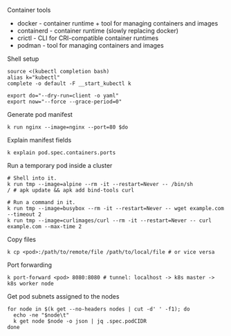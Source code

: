 Container tools

* docker - container runtime + tool for managing containers and images
* containerd - container runtime (slowly replacing docker)
* crictl - CLI for CRI-compatible container runtimes
* podman - tool for managing containers and images

Shell setup

```
source <(kubectl completion bash)
alias k="kubectl"
complete -o default -F __start_kubectl k

export do="--dry-run=client -o yaml"
export now="--force --grace-period=0"
```

Generate pod manifest

```
k run nginx --image=nginx --port=80 $do
```

Explain manifest fields

```
k explain pod.spec.containers.ports
```

Run a temporary pod inside a cluster

```
# Shell into it.
k run tmp --image=alpine --rm -it --restart=Never -- /bin/sh
/ # apk update && apk add bind-tools curl
```

```
# Run a command in it.
k run tmp --image=busybox --rm -it --restart=Never -- wget example.com --timeout 2
k run tmp --image=curlimages/curl --rm -it --restart=Never -- curl example.com --max-time 2
```

Copy files

```
k cp <pod>:/path/to/remote/file /path/to/local/file # or vice versa
```

Port forwarding

```
k port-forward <pod> 8080:8080 # tunnel: localhost -> k8s master -> k8s worker node
```

Get pod subnets assigned to the nodes

```
for node in $(k get --no-headers nodes | cut -d' ' -f1); do
  echo -ne "$node\t"
  k get node $node -o json | jq .spec.podCIDR
done
```
